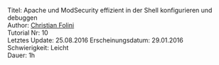 Titel: Apache und ModSecurity effizient in der Shell konfigurieren und debuggen  
Author: <a href="mailto:christian.folini@netnea.com">Christian Folini</a>  
Tutorial Nr: 10  
Letztes Update: 25.08.2016
Erscheinungsdatum: 29.01.2016  
Schwierigkeit: Leicht  
Dauer: 1h  
